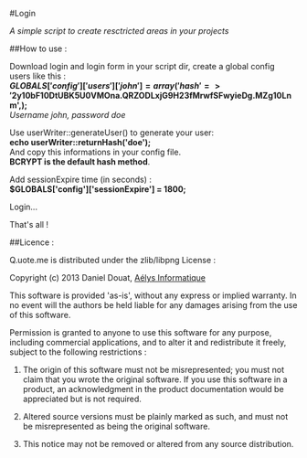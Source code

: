 #Login

*A simple script to create resctricted areas in your projects*

##How to use :

Download login and login form in your script dir, create a global config users like this :  
**$GLOBALS['config']['users']['john'] = array('hash' => '$2y$10$bF10DtUBK5U0VMOna.QRZODLxjG9H23fMrwfSFwyieDg.MZg10Lnm',);**  
_Username john, password doe_

Use userWriter::generateUser() to generate your user:  
**echo userWriter::returnHash('doe');**  
And copy this informations in your config file.  
**BCRYPT is the default hash method**. 

Add sessionExpire time (in seconds) :  
**$GLOBALS['config']['sessionExpire'] = 1800;**

Login... 

That's all !

##Licence :

Q.uote.me is distributed under the zlib/libpng License :

Copyright (c) 2013 Daniel Douat, [Aélys Informatique](http://aelys-info.fr)

This software is provided 'as-is', without any express or implied warranty. In no event will the authors be held liable for any damages arising from the use of this software.  

Permission is granted to anyone to use this software for any purpose, including commercial applications, and to alter it and redistribute it freely, subject to the following restrictions :  

1. The origin of this software must not be misrepresented; you must not claim that you wrote the original software. If you use this software in a product, an acknowledgment in the product documentation would be appreciated but is not required.  

2. Altered source versions must be plainly marked as such, and must not be misrepresented as being the original software.  

3. This notice may not be removed or altered from any source distribution.
